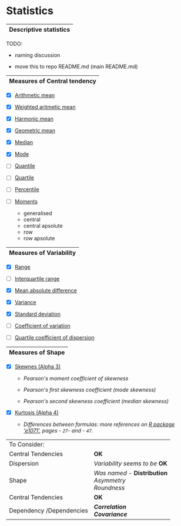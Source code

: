 # Statistics

| Descriptive statistics |
| ------------------------------------------------------------  |
TODO:

* naming discussion

* move this to repo README.md (main README.md)

| Measures of Central tendency |
| ---------------------------- |

* [x] [Arithmetic mean](https://en.wikipedia.org/wiki/Arithmetic_mean)

* [x] [Weighted aritmetic mean](https://en.wikipedia.org/wiki/Weighted_arithmetic_mean)

* [x] [Harmonic mean](https://en.wikipedia.org/wiki/Harmonic_mean)

* [x] [Geometric mean](https://en.wikipedia.org/wiki/Geometric_mean)

* [x] [Median](https://en.wikipedia.org/wiki/Median)

* [x] [Mode](https://en.wikipedia.org/wiki/Mode_(statistics))

* [ ] [Quantile](https://en.wikipedia.org/wiki/Quantile)

* [ ] [Quartile](https://en.wikipedia.org/wiki/Quartile)

* [ ] [Percentile](https://en.wikipedia.org/wiki/Percentile)

* [ ] [Moments](https://en.wikipedia.org/wiki/Moment_(mathematics))

  * generalised
  * central
  * central apsolute
  * row
  * row apsolute

|Measures of Variability|
| --------------------- |

* [x] [Range](https://en.wikipedia.org/wiki/Range_(statistics))

* [ ] [Interquartile range](https://en.wikipedia.org/wiki/Interquartile_range)

* [x] [Mean absolute difference](https://en.wikipedia.org/wiki/Mean_absolute_difference)

* [x] [Variance](https://en.wikipedia.org/wiki/Variance)

* [x] [Standard deviation](https://en.wikipedia.org/wiki/Standard_deviation)

* [ ] [Coefficient of variation](https://en.wikipedia.org/wiki/Coefficient_of_variation)

* [ ] [Quartile coefficient of dispersion](https://en.wikipedia.org/wiki/Quartile_coefficient_of_dispersion)

| Measures of Shape |
| ----------------- |

* [x] [Skewnes (Alpha 3)](https://en.wikipedia.org/wiki/Skewness)

  * _Pearson's moment coefficient of skewness_

  * _Pearson's first skewness coefficient (mode skewness)_

  * _Pearson's second skewness coefficient (median skewness)_

* [x] [Kurtosis (Alpha 4)](https://en.wikipedia.org/wiki/Kurtosis#Mesokurtic)

  * _Differences between formulas: more references on [R package 'e1071'](https://www.google.com/url?sa=t&rct=j&q=&esrc=s&source=web&cd=1&cad=rja&uact=8&ved=0ahUKEwjDw8PLkavbAhUBApoKHf0dB4wQFggqMAA&url=https%3A%2F%2Fcran.r-project.org%2Fweb%2Fpackages%2Fe1071%2Fe1071.pdf&usg=AOvVaw02nj4Mk-mh5km97z9ukTdc), pages -  `27`-  and -  `47`._

|                   | |
| ------------------|-----------------|
| To Consider:      | |
| Central Tendencies | **OK** |
| Dispersion | *Variability seems to be* **OK** |
| Shape | *Was named* - **Distribution**<br>*Asymmetry*<br>*Roundness*|
| Central Tendencies | **OK** |
| Dependency /Dependencies | ***Correlation***<br>***Covariance***|
